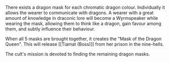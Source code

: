 There exists a dragon mask for each chromatic dragon colour. Individually it allows the wearer to communicate with dragons. A wearer with a great amount of knowledge in draconic lore will become a Wyrmspeaker while wearing the mask, allowing them to think like a dragon, gain favour among them, and subtly influence their behaviour. 

When all 5 masks are brought together, it creates the "Mask of the Dragon Queen". This will release [[Tiamat (Boss)]] from her prison in the nine-hells. 

The cult's mission is devoted to finding the remaining dragon masks. 